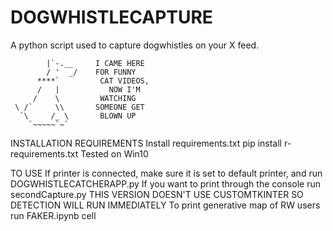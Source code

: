 # DOGWHISTLECAPTURE
A python script used to capture dogwhistles on your X feed.

            |`-.__     I CAME HERE
            / '  _/    FOR FUNNY
          ****`         CAT VIDEOS,
          /   |           NOW I'M
         /    \         WATCHING
     \ /`     \\       SOMEONE GET
      `\     /_ \       BLOWN UP
        `~~~~~`~`


INSTALLATION REQUIREMENTS
    Install requirements.txt
        pip install r-requirements.txt
    Tested on Win10

TO USE
    If printer is connected, 
        make sure it is set to default printer,
        and run DOGWHISTLECATCHERAPP.py
    If you want to print through the console
        run secondCapture.py
        THIS VERSION DOESN'T USE CUSTOMTKINTER SO DETECTION WILL RUN 
        IMMEDIATELY
     To print generative map of RW users
        run FAKER.ipynb cell   

